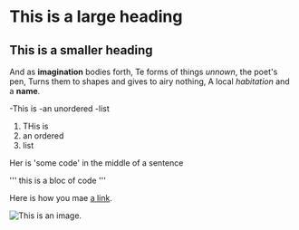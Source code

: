 # This is a large heading

## This is a smaller heading

And as **imagination** bodies forth,
Te forms of things *unnown*, the poet's pen,
Turns them to shapes and gives to airy nothing,
A local *habitation* and a **name**.

-This is
-an unordered
-list

1. THis is
2. an ordered 
3. list

Her is 'some code' in the middle of a sentence

'''
this is
a bloc
of code
'''

Here is how you mae [a link](https://www.wiipedia.org/).

![This is an image.](https://github.com/yihui/xaringan/releases/download/v0.0.2/arl-moustache.jpg)


